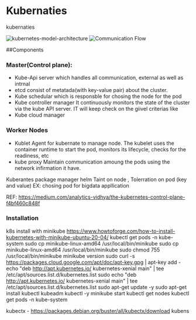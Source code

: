 # Kubernaties
kubernaties

![kubernetes-model-architecture](https://github.com/marun790/Kubernaties/blob/main/images/full-kubernetes-model-architecture.png?raw=true)
![Communication Flow](https://github.com/marun790/Kubernaties/blob/main/images/k8s_communication_flow.jpeg?raw=true)






##Components
### Master(Control plane):
* Kube-Api server
which handles all communication, external as well as intrnal
* etcd
consist of metatada(with key-value pair) about the cluster.
* Kube schedular
which is responsble for chosing the node for the pod
* Kube controller manager 
It continuously monitors the state of the cluster via the kube API server.
IT will keep check on the giivel criterias like 
* Kube cloud manager 

### Worker Nodes
* Kublet
Agent for kubernate to manage node.
The kubelet uses the container runtime to start the pod, monitors its lifecycle, checks for the readiness, etc
* kube proxy
Maintain communication amoung the pods using the network infirmation it have.

Kuberantes package manager helm
Taint on node , Tolerration on pod (key and value) EX: chosing pod for bigdata appllication


REF: https://medium.com/analytics-vidhya/the-kubernetes-control-plane-f4bf460c848f


### Installation
k8s install with minikube https://www.howtoforge.com/how-to-install-kubernetes-with-minikube-ubuntu-20-04/
kubectl get pods -n kube-system
sudo cp minikube-linux-amd64 /usr/local/bin/minikube
sudo cp minikube-linux-amd64 /usr/local/bin/minikube
sudo chmod 755 /usr/local/bin/minikube
minikube version
sudo curl -s https://packages.cloud.google.com/apt/doc/apt-key.gpg | apt-key add -
echo "deb http://apt.kubernetes.io/ kubernetes-xenial main" | tee /etc/apt/sources.list.d/kubernetes.list
sudo echo "deb http://apt.kubernetes.io/ kubernetes-xenial main" | tee /etc/apt/sources.list.d/kubernetes.list
sudo apt-get update -y
sudo apt-get install kubectl kubeadm kubectl -y
minikube start
kubectl get nodes
kubectl get pods -n kube-system


kubectx - https://packages.debian.org/buster/all/kubectx/download
kubens
